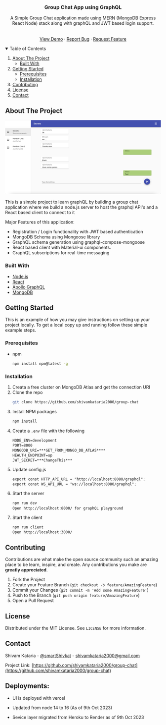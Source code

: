 <!-- PROJECT LOGO -->
<br />
<p align="center">
  <h3 align="center">Group Chat App using GraphQL</h3>
  <p align="center">
A Simple Group Chat application made using MERN (MongoDB Express React Node) stack along with graphQL and JWT based login support.
    <br />
    <br />
    <br />
    <a href="https://group-chat-kappa.vercel.app/">View Demo</a>
    ·
    <a href="https://github.com/shivamkataria2000/group-chat/issues/new">Report Bug</a>
    ·
    <a href="https://github.com/shivamkataria2000/group-chat/issues/new">Request Feature</a>
  </p>
</p>

<!-- TABLE OF CONTENTS -->
<details open="open">
  <summary>Table of Contents</summary>
  <ol>
    <li>
      <a href="#about-the-project">About The Project</a>
      <ul>
        <li><a href="#built-with">Built With</a></li>
      </ul>
    </li>
    <li>
      <a href="#getting-started">Getting Started</a>
      <ul>
        <li><a href="#prerequisites">Prerequisites</a></li>
        <li><a href="#installation">Installation</a></li>
      </ul>
    </li>
    <li><a href="#contributing">Contributing</a></li>
    <li><a href="#license">License</a></li>
    <li><a href="#contact">Contact</a></li>
  </ol>
</details>

<!-- ABOUT THE PROJECT -->

## About The Project

![Sample Sceenshot](screenshot.png?raw=true "Title")

This is a simple project to learn graphQL by building a group chat application where we build a node.js server to host the graphql API's and a React based client to connect to it

Major Features of this application:

- Registration / Login functionality with JWT based authentication
- MongoDB Schema using Mongoose library
- GraphQL schema generation using graphql-compose-mongoose
- React based client with Material-ui components.
- GraphQL subscriptions for real-time messaging

### Built With

- [Node.js](https://nodejs.org/en/)
- [React](https://reactjs.org/)
- [Apollo GraphQL](https://www.apollographql.com/)
- [MongoDB](https://www.mongodb.com/)

<!-- GETTING STARTED -->

## Getting Started

This is an example of how you may give instructions on setting up your project locally.
To get a local copy up and running follow these simple example steps.

### Prerequisites

- npm
  ```sh
  npm install npm@latest -g
  ```

### Installation

1. Creata a free cluster on MongoDB Atlas and get the connection URI
2. Clone the repo
   ```sh
   git clone https://github.com/shivamkataria2000/group-chat
   ```
3. Install NPM packages
   ```sh
   npm install
   ```
4. Create a `.env` file with the following
   ```
   NODE_ENV=development
   PORT=8000
   MONGODB_URI=***GET_FROM_MONGO_DB_ATLAS****
   HEALTH_ENDPOINT=up
   JWT_SECRET=***ChangeThis***
   ```
5. Update config.js
   ```
   export const HTTP_API_URL = "http://localhost:8080/graphql";
   export const WS_API_URL = "ws://localhost:8080/graphql";
   ```
6. Start the server
   ```sh
   npm run dev
   Open http://localhost:8000/ for graphQL playground
   ```
7. Start the client
   ```
   npm run client
   Open http://localhost:3000/
   ```
   <!-- CONTRIBUTING -->

## Contributing

Contributions are what make the open source community such an amazing place to be learn, inspire, and create. Any contributions you make are **greatly appreciated**.

1. Fork the Project
2. Create your Feature Branch (`git checkout -b feature/AmazingFeature`)
3. Commit your Changes (`git commit -m 'Add some AmazingFeature'`)
4. Push to the Branch (`git push origin feature/AmazingFeature`)
5. Open a Pull Request

<!-- LICENSE -->

## License

Distributed under the MIT License. See `LICENSE` for more information.

<!-- CONTACT -->

## Contact

Shivam Kataria - [@smartShivkat](https://twitter.com/smartShivkat) - shivamkataria2000@gmail.com

Project Link: [https://github.com/shivamkataria2000/group-chat](https://github.com/shivamkataria2000/group-chat)

## Deployments:

- UI is deployed with vercel
- Updated from node 14 to 16 (As of 9th Oct 2023)

- Sevice layer migrated from Heroku to Render as of 9th Oct 2023
